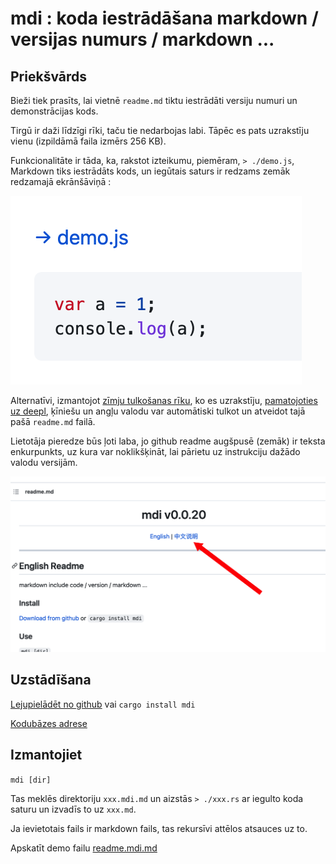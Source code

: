 # mdi : koda iestrādāšana markdown / versijas numurs / markdown ...

## Priekšvārds

Bieži tiek prasīts, lai vietnē `readme.md` tiktu iestrādāti versiju numuri un demonstrācijas kods.

Tirgū ir daži līdzīgi rīki, taču tie nedarbojas labi. Tāpēc es pats uzrakstīju vienu (izpildāmā faila izmērs 256 KB).

Funkcionalitāte ir tāda, ka, rakstot izteikumu, piemēram, `> ./demo.js`, Markdown tiks iestrādāts kods, un iegūtais saturs ir redzams zemāk redzamajā ekrānšāviņā :

![](https://raw.githubusercontent.com/gcxfd/img/gh-pages/i9g9We.png)

Alternatīvi, izmantojot [zīmju tulkošanas rīku](https://rmw.link/log/2021-12-09-markdown-translate), ko es uzrakstīju, [pamatojoties uz deepl](https://rmw.link/log/2021-12-09-markdown-translate), ķīniešu un angļu valodu var automātiski tulkot un atveidot tajā pašā `readme.md` failā.

Lietotāja pieredze būs ļoti laba, jo github readme augšpusē (zemāk) ir teksta enkurpunkts, uz kura var noklikšķināt, lai pārietu uz instrukciju dažādo valodu versijām.

![](https://raw.githubusercontent.com/gcxfd/img/gh-pages/YQfKiS.png)

## Uzstādīšana

[Lejupielādēt no github](https://github.com/rmw-lib/mdi/releases) vai `cargo install mdi`

[Kodubāzes adrese](https://github.com/rmw-lib/mdi)

## Izmantojiet

`mdi [dir]`

Tas meklēs direktoriju `xxx.mdi.md` un aizstās `> ./xxx.rs` ar iegulto koda saturu un izvadīs to uz `xxx.md`.

Ja ievietotais fails ir markdown fails, tas rekursīvi attēlos atsauces uz to.

Apskatīt demo failu [readme.mdi.md](https://raw.githubusercontent.com/rmw-lib/mdi/master/readme.mdi.md)